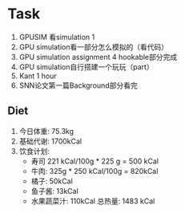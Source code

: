 # Task
1. GPUSIM 看simulation 1
2. GPU simulation看一部分怎么模拟的（看代码）
3. GPU simulation assignment 4 hookable部分完成
4. GPU simulation自行搭建一个玩玩（part）
5. Kant 1 hour
6. SNN论文第一篇Background部分看完


## Diet
1. 今日体重: 75.3kg
2. 基础代谢: 1700kCal
3. 饮食计划:
    * 寿司 221 kCal/100g * 225 g = 500 kCal
    * 牛肉: 325g * 250 kCal/100g = 820kCal
    * 橘子: 50kCal
    * 鱼子酱: 13kCal
    * 水果蔬菜汁: 110kCal
    总热量: 1483 kCal

